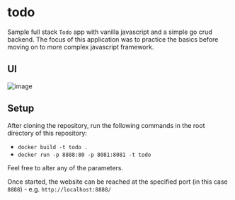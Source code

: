 # todo
Sample full stack `Todo` app with vanilla javascript and a simple go crud backend. The focus of this application was to practice the basics before moving on to more complex javascript framework.

## UI

![image](https://github.com/esceer/todo/assets/33330748/affaba89-b6ba-4a70-9647-478a328bde2a)

## Setup
After cloning the repository, run the following commands in the root directory of this repository:
- `docker build -t todo .`
- `docker run -p 8888:80 -p 8081:8081 -t todo`

Feel free to alter any of the parameters.

Once started, the website can be reached at the specified port (in this case `8888`) - e.g. `http://localhost:8888/`
